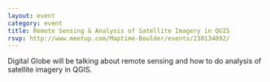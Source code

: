 ```yaml
---
layout: event
category: event
title: Remote Sensing & Analysis of Satellite Imagery in QGIS
rsvp: http://www.meetup.com/Maptime-Boulder/events/230134092/
---
```


Digital Globe will be talking about remote sensing and how to do analysis of satellite imagery in QGIS.
